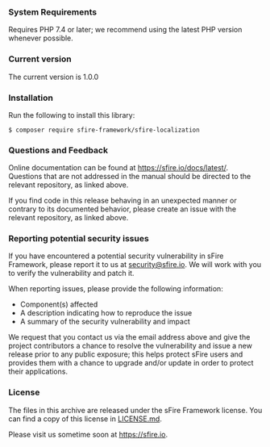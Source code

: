 ### System Requirements
Requires PHP 7.4 or later; we recommend using the latest PHP version whenever possible.


### Current version
The current version is 1.0.0


### Installation
Run the following to install this library:
```
$ composer require sfire-framework/sfire-localization
```


### Questions and Feedback
Online documentation can be found at https://sfire.io/docs/latest/.
Questions that are not addressed in the manual should be directed to the
relevant repository, as linked above.

If you find code in this release behaving in an unexpected manner or
contrary to its documented behavior, please create an issue with the relevant
repository, as linked above.


### Reporting potential security issues
If you have encountered a potential security vulnerability in sFire Framework,
please report it to us at [security@sfire.io](mailto:security@sfire.io).
We will work with you to verify the vulnerability and patch it.

When reporting issues, please provide the following information:

- Component(s) affected
- A description indicating how to reproduce the issue
- A summary of the security vulnerability and impact

We request that you contact us via the email address above and give the project
contributors a chance to resolve the vulnerability and issue a new release prior
to any public exposure; this helps protect sFire users and provides
them with a chance to upgrade and/or update in order to protect their
applications.


### License
The files in this archive are released under the sFire Framework license.
You can find a copy of this license in [LICENSE.md](LICENSE.md).


Please visit us sometime soon at https://sfire.io.
